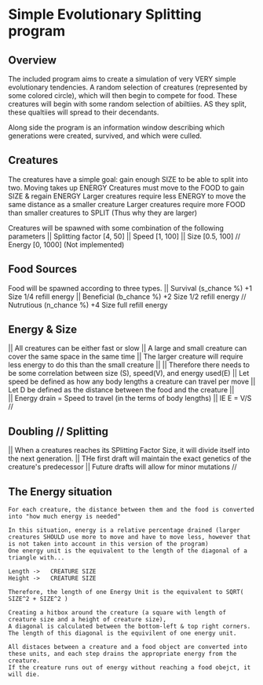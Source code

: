 # Simple Evolutionary Splitting program


## Overview
The included program aims to create a simulation of very VERY simple evolutionary tendencies. 
A random selection of creatures (represented by some colored circle), which will then begin to compete for food. 
These creatures will begin with some random selection of abiltiies. AS they split, these qualtiies will spread to their decendants.

Along side the program is an information window describing which generations were created, survived, and which were culled. 


## Creatures
The creatures have a simple goal: gain enough SIZE to be able to split into two. 
Moving takes up ENERGY
Creatures must move to the FOOD to gain SIZE & regain ENERGY
Larger creatures require less ENERGY to move the same distance as a smaller creature
Larger creatures require more FOOD than smaller creatures to SPLIT (Thus why they are larger)

Creatures will be spawned with some combination of the following parameters
||      Splitting factor        [4, 50]
||      Speed                   [1, 100]
||      Size                    [0.5, 100]
//      Energy                  [0, 1000]           (Not implemented)


## Food Sources
Food will be spawned according to three types. 
||      Survival     (s_chance %)        +1 Size        1/4 refill energy
||      Beneficial   (b_chance %)        +2 Size        1/2 refill energy
//      Nutrutious   (n_chance %)        +4 Size        full refill energy


## Energy & Size
|| All creatures can be either fast or slow
|| A large and small creature can cover the same space in the same time
||      The larger creature will require less energy to do this than the small creature
|| 
||      Therefore there needs to be some correlation between size (S), speed(V), and energy used(E)
||      Let speed be defined as how any body lengths a creature can travel per move
||      Let D be defined as the distance between the food and the creature
||      
||      Energy drain = Speed to travel (in the terms of body lengths)
||      IE      E = V/S 
//



## Doubling // Splitting
|| When a creatures reaches its SPlitting Factor Size, it will divide itself into the next generation.
|| THe first draft will maintain the exact genetics of the creature's predecessor
|| Future drafts will allow for minor mutations
//


## The Energy situation
    For each creature, the distance between them and the food is converted into "how much energy is needed"
    
    In this situation, energy is a relative percentage drained (larger creatures SHOULD use more to move and have to move less, however that is not taken into account in this version of the program)
    One energy unit is the equivalent to the length of the diagonal of a triangle with...

    Length ->	CREATURE SIZE
    Height ->	CREATURE SIZE

    Therefore, the length of one Energy Unit is the equivalent to SQRT( SIZE^2 + SIZE^2 )

    Creating a hitbox around the creature (a square with length of creature size and a height of creature size),
    A diagonal is calculated between the bottom-left & top right corners.
    The length of this diagonal is the equivilent of one energy unit.

    All distaces between a creature and a food object are converted into these units, and each step drains the appropriate energy from the creature.
    If the creature runs out of energy without reaching a food obejct, it will die.